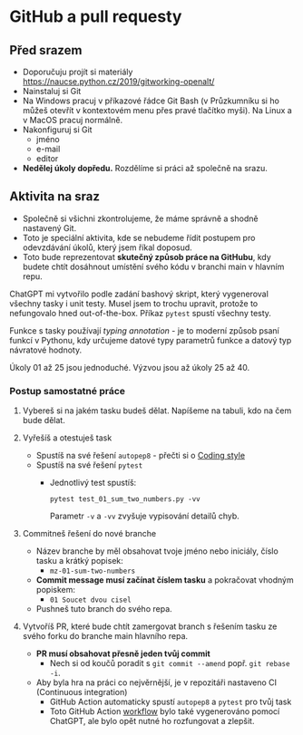 # GitHub a pull requesty

## Před srazem
* Doporučuju projít si materiály https://naucse.python.cz/2019/gitworking-openalt/
* Nainstaluj si Git
* Na Windows pracuj v příkazové řádce Git Bash (v Průzkumníku si ho můžeš otevřít v kontextovém menu přes pravé tlačítko myši). Na Linux a v MacOS pracuj normálně.
* Nakonfiguruj si Git
    * jméno
    * e-mail
    * editor
* **Nedělej úkoly dopředu.** Rozdělíme si práci až společně na srazu.

## Aktivita na sraz

* Společně si všichni zkontrolujeme, že máme správně a shodně nastavený Git.
* Toto je speciální aktivita, kde se nebudeme řídit postupem pro odevzdávání úkolů, který jsem říkal doposud.
* Toto bude reprezentovat **skutečný způsob práce na GitHubu**, kdy budete chtít dosáhnout umístění svého kódu v branchi main v hlavním repu.

ChatGPT mi vytvořilo podle zadání bashový skript, který vygeneroval všechny tasky i unit testy. Musel jsem to trochu upravit, protože to nefungovalo hned out-of-the-box. Příkaz `pytest` spustí všechny testy.

Funkce s tasky používají _typing annotation_ - je to moderní způsob psaní funkcí v Pythonu, kdy určujeme datové typy parametrů funkce a datový typ návratové hodnoty.

Úkoly 01 až 25 jsou jednoduché. Výzvou jsou až úkoly 25 až 40.

### Postup samostatné práce

1. Vybereš si na jakém tasku budeš dělat. Napíšeme na tabuli, kdo na čem bude dělat.
1. Vyřešíš a otestuješ task
    * Spustíš na své řešení `autopep8` - přečti si o [Coding style](https://kodim.cz/czechitas/uvod-do-progr-2/bonusy/coding-style/coding-style)
    * Spustíš na své řešení `pytest`
        * Jednotlivý test spustíš:
            ```
            pytest test_01_sum_two_numbers.py -vv
            ```

            Parametr `-v` a `-vv` zvyšuje vypisování detailů chyb.

1. Commitneš řešení do nové branche
    * Název branche by měl obsahovat tvoje jméno nebo iniciály, číslo tasku a krátký popisek:
        * `mz-01-sum-two-numbers`
    * **Commit message musí začínat číslem tasku** a pokračovat vhodným popiskem:
        * `01 Soucet dvou cisel`
    * Pushneš tuto branch do svého repa.
1. Vytvoříš PR, které bude chtít zamergovat branch s řešením tasku ze svého forku do branche main hlavního repa.
    * **PR musí obsahovat přesně jeden tvůj commit**
        * Nech si od koučů poradit s `git commit --amend` popř. `git rebase -i`.
    * Aby byla hra na práci co nejvěrnější, je v repozitáři nastaveno CI (Continuous integration)
        * GitHub Action automaticky spustí `autopep8` a `pytest` pro tvůj task
        * Toto GitHub Action [workflow](https://github.com/PyLadiesCZ-Brno/python-knihovny/blob/main/.github/workflows/pr-checks.yml) bylo také vygenerováno pomocí ChatGPT, ale bylo opět nutné ho rozfungovat a zlepšit.
